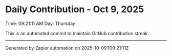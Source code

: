 # Daily Contribution - Oct 9, 2025

Time: 09:21:11 AM
Day: Thursday

This is an automated commit to maintain GitHub contribution streak.

---
Generated by Zapier automation on 2025-10-09T09:21:11Z